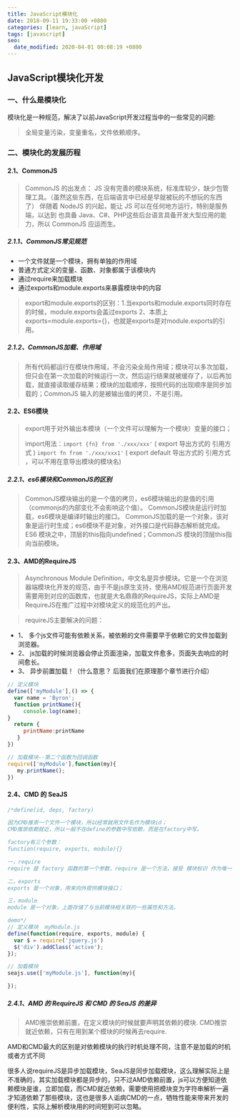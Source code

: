 ```yaml
---
title: JavaScript模块化
date: 2018-09-11 19:33:00 +0800
categories: [learn, javaScript]
tags: [javascript]
seo:
  date_modified: 2020-04-01 00:08:19 +0800
---
```


## JavaScript模块化开发

### 一、什么是模块化

模块化是一种规范，解决了以前JavaScript开发过程当中的一些常见的问题:

> 全局变量污染，变量重名，文件依赖顺序。

### 二、模块化的发展历程

#### 2.1、CommonJS

> CommonJS 的出发点： JS 没有完善的模块系统，标准库较少，缺少包管理工具。（虽然这些东西，在后端语言中已经是早就被玩的不想玩的东西了） 伴随着 NodeJS 的兴起，能让 JS 可以在任何地方运行，特别是服务端，以达到 也具备 Java、C#、PHP这些后台语言具备开发大型应用的能力，所以 CommonJS 应运而生。

##### 2.1.1、CommonJS常见规范

- 一个文件就是一个模块，拥有单独的作用域
- 普通方式定义的变量、函数、对象都属于该模块内
- 通过require来加载模块
- 通过exports和module.exports来暴露模块中的内容

> export和module.exports的区别：1.当exports和module.exports同时存在的时候，module.exports会盖过exports 2、本质上exports=module.exports={}，也就是exports是对module.exports的引用。

##### 2.1.2、CommonJS加载、作用域

> 所有代码都运行在模块作用域，不会污染全局作用域；模块可以多次加载，但只会在第一次加载的时候运行一次，然后运行结果就被缓存了，以后再加载，就直接读取缓存结果；模块的加载顺序，按照代码的出现顺序是同步加载的；CommonJS 输入的是被输出值的拷贝，不是引用。

#### 2.2、ES6模块

> export用于对外输出本模块（一个文件可以理解为一个模块）变量的接口；
>
> import用法：`import {fn} from './xxx/xxx'` ( export 导出方式的 引用方式 ) `import fn from './xxx/xxx1'` ( export default 导出方式的 引用方式 ，可以不用在意导出模块的模块名)

##### 2.2.1、es6模块和CommonJS的区别

> CommonJS模块输出的是一个值的拷贝，es6模块输出的是值的引用（commonjs的内部变化不会影响这个值）。
> CommonJS模块是运行时加载，es6模块是编译时输出的接口。
> CommonJS加载的是一个对象，该对象是运行时生成；es6模块不是对象，对外接口是代码静态解析就完成。
> ES6 模块之中，顶层的this指向undefined；CommonJS 模块的顶层this指向当前模块。

#### 2.3、AMD的RequireJS

> Asynchronous Module Definition，中文名是异步模块。它是一个在浏览器端模块化开发的规范，由于不是js原生支持，使用AMD规范进行页面开发需要用到对应的函数库，也就是大名鼎鼎的RequireJS，实际上AMD是RequireJS在推广过程中对模块定义的规范化的产出。

> requireJS主要解决的问题：

- 1、 多个js文件可能有依赖关系，被依赖的文件需要早于依赖它的文件加载到浏览器。
- 2、 js加载的时候浏览器会停止页面渲染，加载文件愈多，页面失去响应的时间愈长。
- 3、 异步前置加载！（什么意思？ 后面我们在原理那个章节进行介绍）

```javascript
// 定义模块
define(['myModule'],() => {
  var name = 'Byron';
  function printName(){
     console.log(name);
}
  return {
     printName:printName
   }
})

// 加载模块--第二个函数为回调函数
require(['myModule'],function(my){
   my.printName();
})
```

#### 2.4、CMD 的 SeaJS

```javascript
/*define(id, deps, factory)

因为CMD推崇一个文件一个模块，所以经常就用文件名作为模块id；
CMD推崇依赖就近，所以一般不在define的参数中写依赖，而是在factory中写。

factory有三个参数：
function(require, exports, module){}

一，require
require 是 factory 函数的第一个参数，require 是一个方法，接受 模块标识 作为唯一参数，用来获取其他模块提供的接口；

二，exports
exports 是一个对象，用来向外提供模块接口；

三，module
module 是一个对象，上面存储了与当前模块相关联的一些属性和方法。

demo*/
// 定义模块  myModule.js
define(function(require, exports, module) {
  var $ = require('jquery.js')
  $('div').addClass('active');
});

// 加载模块
seajs.use(['myModule.js'], function(my){

});
```

##### 2.4.1、AMD 的 RequireJS 和 CMD 的 SeaJS 的差异

> AMD推崇依赖前置，在定义模块的时候就要声明其依赖的模块. CMD推崇就近依赖，只有在用到某个模块的时候再去require.

AMD和CMD最大的区别是对依赖模块的执行时机处理不同，注意不是加载的时机或者方式不同

很多人说requireJS是异步加载模块，SeaJS是同步加载模块，这么理解实际上是不准确的，其实加载模块都是异步的，只不过AMD依赖前置，js可以方便知道依赖模块是谁，立即加载，而CMD就近依赖，需要使用把模块变为字符串解析一遍才知道依赖了那些模块，这也是很多人诟病CMD的一点，牺牲性能来带来开发的便利性，实际上解析模块用的时间短到可以忽略。